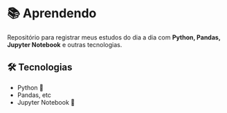 # 📚 Aprendendo

Repositório para registrar meus estudos do dia a dia com **Python, Pandas, Jupyter Notebook** e outras tecnologias.

## 🛠️ Tecnologias
- Python 🐍  
- Pandas, etc
- Jupyter Notebook 📒  
